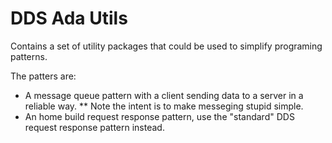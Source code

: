 # DDS Ada Utils
Contains a set of utility packages that could be used to simplify programing patterns.

The patters are:
* A message queue pattern with a client sending data to a server in a reliable way.
** Note the intent is to make messeging stupid simple.
* An home build request response pattern, use the "standard" DDS request response pattern instead.
